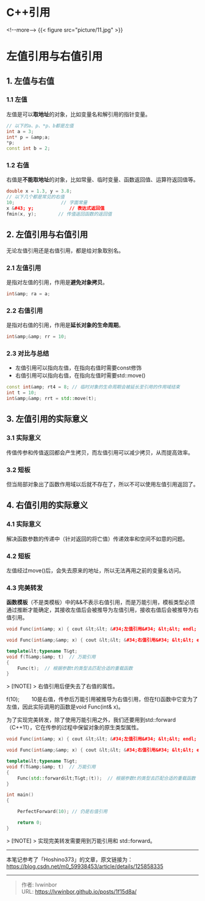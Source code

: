 # C&#43;&#43;引用


&lt;!--more--&gt;
{{&lt; figure src=&#34;picture/11.jpg&#34;  &gt;}}
# 左值引用与右值引用

## 1. 左值与右值

### 1.1 左值

左值是可以**取地址**的对象，比如变量名和解引用的指针变量。

```C&#43;&#43;
// 以下的a、p、*p、b都是左值
int a = 3;
int* p = &amp;a;
*p;
const int b = 2;
```

### 1.2 右值

右值是**不能取地址**的对象，比如常量、临时变量、函数返回值、运算符返回值等。

```C&#43;&#43;
double x = 1.3, y = 3.8;
// 以下几个都是常见的右值
10;                 // 字面常量
x &#43; y;             // 表达式返回值
fmin(x, y);        // 传值返回函数的返回值
```

## 2. 左值引用与右值引用

无论左值引用还是右值引用，都是给对象取别名。

### 2.1 左值引用

是指对左值的引用，作用是**避免对象拷贝**。

```C&#43;&#43;
int&amp; ra = a;
```

### 2.2 右值引用

是指对右值的引用，作用是**延长对象的生命周期**。

```C&#43;&#43;
int&amp;&amp; rr = 10;
```

### 2.3 对比与总结

- 左值引用可以指向左值，在指向右值时需要const修饰
- 右值引用可以指向右值，在指向左值时需要std::move()

```C&#43;&#43;
const int&amp; rt4 = 8; // 临时对象的生命周期会被延长至引用的作用域结束
int t = 10;
int&amp;&amp; rrt = std::move(t);
```

## 3. 左值引用的实际意义

### 3.1 实际意义

传值传参和传值返回都会产生拷贝，而左值引用可以减少拷贝，从而提高效率。

### 3.2 短板

但当局部对象出了函数作用域以后就不存在了，所以不可以使用左值引用返回了。

## 4. 右值引用的实际意义

### 4.1 实际意义

解决函数参数的传递中（针对返回的将亡值）传递效率和空间不如意的问题。

### 4.2 短板

左值经过move()后，会失去原来的地址，所以无法再用之前的变量名访问。

### 4.3 完美转发

**函数模板**（不是类模板）中的&amp;&amp;不表示右值引用，而是万能引用，模板类型必须通过推断才能确定，其接收左值后会被推导为左值引用，接收右值后会被推导为右值引用。

```C&#43;&#43;
void Func(int&amp; x) { cout &lt;&lt; &#34;左值引用&#34; &lt;&lt; endl; }

void Func(int&amp;&amp; x) { cout &lt;&lt; &#34;右值引用&#34; &lt;&lt; endl; }

template&lt;typename T&gt;
void f(T&amp;&amp; t)  // 万能引用
{
    Func(t);  // 根据参数t的类型去匹配合适的重载函数
}
```

&gt; [!NOTE]
&gt; 右值引用后便失去了右值的属性。

f(10); 　　10是右值，传参后万能引用被推导为右值引用，但在f()函数中它变为了左值，因此实际调用的函数是void Func(int&amp; x)。

为了实现完美转发，除了使用万能引用之外，我们还要用到std::forward（C&#43;&#43;11），它在传参的过程中保留对象的原生类型属性。

```C&#43;&#43;
void Func(int&amp; x) { cout &lt;&lt; &#34;左值引用&#34; &lt;&lt; endl; }

void Func(int&amp;&amp; x) { cout &lt;&lt; &#34;右值引用&#34; &lt;&lt; endl; }

template&lt;typename T&gt;
void f(T&amp;&amp; t)  // 万能引用
{
    Func(std::forward&lt;T&gt;(t));  // 根据参数t的类型去匹配合适的重载函数
}

int main()
{

    PerfectForward(10); // 仍是右值引用

    return 0;
}
```

&gt; [!NOTE]
&gt; 实现完美转发需要用到万能引用和 std::forward。

---
本笔记参考了「Hoshino373」的文章，原文链接为：https://blog.csdn.net/m0_59938453/article/details/125858335

---

> 作者: lvwinbor  
> URL: https://lvwinbor.github.io/posts/1f15d8a/  

